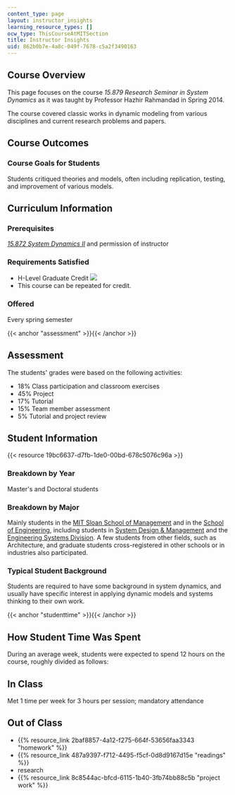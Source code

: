```yaml
---
content_type: page
layout: instructor_insights
learning_resource_types: []
ocw_type: ThisCourseAtMITSection
title: Instructor Insights
uid: 862b0b7e-4a8c-049f-7678-c5a2f3490163
---
```

## Course Overview

This page focuses on the course _15.879 Research Seminar in System Dynamics_ as it was taught by Professor Hazhir Rahmandad in Spring 2014.

The course covered classic works in dynamic modeling from various disciplines and current research problems and papers.

## Course Outcomes

### Course Goals for Students

Students critiqued theories and models, often including replication, testing, and improvement of various models.

## Curriculum Information

### Prerequisites

[_15.872 System Dynamics II_](/courses/15-872-system-dynamics-ii-fall-2013/) and permission of instructor

### Requirements Satisfied

- H-Level Graduate Credit ![](/images/educator/icon-question-hlevel.png)
- This course can be repeated for credit.

### Offered

Every spring semester

{{< anchor "assessment" >}}{{< /anchor >}}

## Assessment

The students' grades were based on the following activities:

- 18% Class participation and classroom exercises
- 45% Project
- 17% Tutorial
- 15% Team member assessment
- 5% Tutorial and project review

## Student Information

{{< resource 19bc6637-d7fb-1de0-00bd-678c5076c96a >}}

### Breakdown by Year

Master's and Doctoral students

### Breakdown by Major

Mainly students in the [MIT Sloan School of Management](https://mitsloan.mit.edu/) and in the [School of Engineering](http://engineering.mit.edu), including students in [System Design & Management](https://sdm.mit.edu) and the [Engineering Systems Division](http://esd.mit.edu). A few students from other fields, such as Architecture, and graduate students cross-registered in other schools or in industries also participated.

### Typical Student Background

Students are required to have some background in system dynamics, and usually have specific interest in applying dynamic models and systems thinking to their own work.

{{< anchor "studenttime" >}}{{< /anchor >}}

## How Student Time Was Spent

During an average week, students were expected to spend 12 hours on the course, roughly divided as follows:

## In Class

Met 1 time per week for 3 hours per session; mandatory attendance

## Out of Class

- {{% resource_link 2baf8857-4a12-f275-664f-53656faa3343 "homework" %}}
- {{% resource_link 487a9397-f712-4495-f5cf-0d8d9167d15e "readings" %}}
- research
- {{% resource_link 8c8544ac-bfcd-6115-1b40-3fb74bb88c5b "project work" %}}